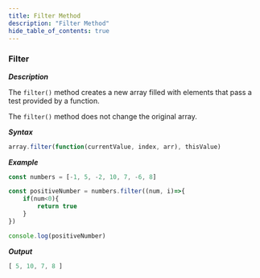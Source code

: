 ```yaml
---
title: Filter Method
description: "Filter Method"
hide_table_of_contents: true
---
```


### Filter

***Description***

The `filter()` method creates a new array filled with elements that pass a test provided by a function. 

The `filter()` method does not change the original array.

***Syntax***
```js
array.filter(function(currentValue, index, arr), thisValue)
``` 

***Example***
```js
const numbers = [-1, 5, -2, 10, 7, -6, 8]

const positiveNumber = numbers.filter((num, i)=>{
    if(num<0){
        return true
    }
})

console.log(positiveNumber)
```

***Output***
```js
[ 5, 10, 7, 8 ]
```

